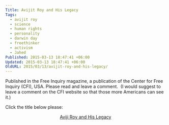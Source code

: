 ```yaml
---
Title: Avijit Roy and His Legacy
Tags:
  - avijit roy
  - science
  - human rights
  - personality
  - darwin day
  - freethinker
  - activism
  - Jahed
Published: 2015-03-13 18:47:41 +06:00
Updated: 2015-03-13 18:47:41 +06:00
OldURL: 2015/03/13/avijit-roy-and-his-legacy/
---
```


Published in the Free Inquiry magazine, a publication of the Center for Free Inquiry (CFI), USA. Please read and leave a comment.  (I would suggest to leave a comment on the CFI website so that those more Americans can see it.)

Click the title below please:
<p style="text-align: center;"><a href="https://www.centerforinquiry.net/blogs/entry/avijit_roy_and_his_legacy_guest_post_by_jahed_ahmed/">Aviji Roy and His Legacy</a></p>
